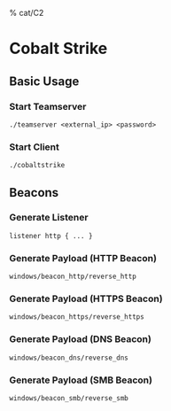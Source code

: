 % cat/C2
# Cobalt Strike
## Basic Usage
### Start Teamserver
```
./teamserver <external_ip> <password>
```
### Start Client
```
./cobaltstrike
```
## Beacons
### Generate Listener
```
listener http { ... }
```
### Generate Payload (HTTP Beacon)
```
windows/beacon_http/reverse_http
```
### Generate Payload (HTTPS Beacon)
```
windows/beacon_https/reverse_https
```
### Generate Payload (DNS Beacon)
```
windows/beacon_dns/reverse_dns
```
### Generate Payload (SMB Beacon)
```
windows/beacon_smb/reverse_smb
```
